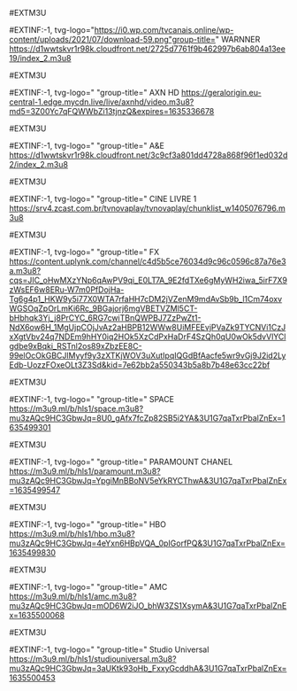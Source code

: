#EXTM3U 

#EXTINF:-1, tvg-logo="https://i0.wp.com/tvcanais.online/wp-content/uploads/2021/07/download-59.png"group-title=" WARNNER
https://d1wwtskvr1r98k.cloudfront.net/2725d7761f9b462997b6ab804a13ee19/index_2.m3u8

#EXTM3U 

#EXTINF:-1, tvg-logo=" "group-title=" AXN HD
https://geralorigin.eu-central-1.edge.mycdn.live/live/axnhd/video.m3u8?md5=3Z00Yc7qFQWWbZi13tjnzQ&expires=1635336678

#EXTM3U 

#EXTINF:-1, tvg-logo=" "group-title=" A&E 
https://d1wwtskvr1r98k.cloudfront.net/3c9cf3a801dd4728a868f96f1ed032d2/index_2.m3u8


#EXTM3U 

#EXTINF:-1, tvg-logo=" "group-title=" CINE LIVRE 1
https://srv4.zcast.com.br/tvnovaplay/tvnovaplay/chunklist_w1405076796.m3u8

#EXTM3U 

#EXTINF:-1, tvg-logo=" "group-title=" FX 
https://content.uplynk.com/channel/c4d5b5ce76034d9c96c0596c87a76e3a.m3u8?cqs=JIC_oHwMXzYNp6qAwPV9qi_E0LT7A_9E2fdTXe6gMyWH2iwa_5irF7X9zWsEF6w8ERu-W7m0PfDojHa-Tg6g4p1_HKW9y5i77X0WTA7rfaHH7cDM2jVZenM9mdAvSb9b_l1Cm74oxvWGSOqZpOrLmKi6Rc_9BGajorj6mgVBETVZMl5CT-bHbhqk3Yj_j8PrCYC_6RG7cwiTBnQWPBJ7ZzPwZt1-NdX6ow6H_1MgUjpCOjJvAz2aHBPB12WWw8UiMFEEvjPVaZk9TYCNVi1CzJxXgtVbv24q7NDEm9hHY0iq2HOk5XzCdPxHaDrF4SzQh0qU0wOk5dvVlYClgdbe9xBqki_RSTnl2os89xZbzEE8C-99elOcOkGBCJlMyyf9y3zXTKjWOV3uXutIpqIQGdBfAacfe5wr9vGj9J2id2LyEdb-UozzFOxeOLt3Z3Sd&kid=7e62bb2a550343b5a8b7b48e63cc22bf



#EXTM3U 

#EXTINF:-1, tvg-logo=" "group-title=" SPACE
https://m3u9.ml/b/hls1/space.m3u8?mu3zAQc9HC3GbwJq=8U0_gAfx7fcZp82SB5i2YA&3U1G7qaTxrPbalZnEx=1635499301

#EXTM3U 

#EXTINF:-1, tvg-logo=" "group-title=" PARAMOUNT CHANEL
https://m3u9.ml/b/hls1/paramount.m3u8?mu3zAQc9HC3GbwJq=YpgiMnBBoNV5eYkRYCThwA&3U1G7qaTxrPbalZnEx=1635499547

#EXTM3U 

#EXTINF:-1, tvg-logo=" "group-title=" HBO
https://m3u9.ml/b/hls1/hbo.m3u8?mu3zAQc9HC3GbwJq=4eYxn6HBpVQA_0pIGorfPQ&3U1G7qaTxrPbalZnEx=1635499830

#EXTM3U 

#EXTINF:-1, tvg-logo=" "group-title=" AMC 
https://m3u9.ml/b/hls1/amc.m3u8?mu3zAQc9HC3GbwJq=mOD6W2iJO_bhW3ZS1XsymA&3U1G7qaTxrPbalZnEx=1635500068


#EXTM3U 

#EXTINF:-1, tvg-logo=" "group-title=" Studio Universal
https://m3u9.ml/b/hls1/studiouniversal.m3u8?mu3zAQc9HC3GbwJq=3aUKtk93oHb_FxxyGcddhA&3U1G7qaTxrPbalZnEx=1635500453

